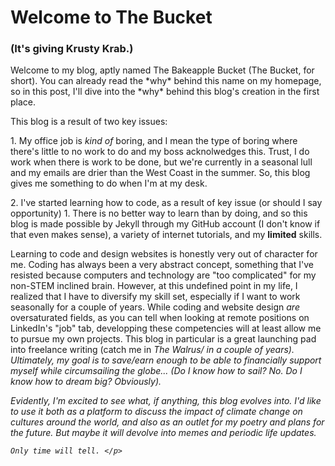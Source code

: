 <h1>Welcome to The Bucket</h1>

<h3>(It's giving Krusty Krab.) </h3>

<p>Welcome to my blog, aptly named The Bakeapple Bucket (The Bucket, for short). You can already read the *why* behind this name on my homepage, so in this post, I'll dive into the *why* behind this blog's creation in the first place.</p>

<p>This blog is a result of two key issues:</p>
    
<p>1. My office job is <i>kind of</i> boring, and I mean the type of boring where there's little to no work to do and my boss acknolwedges this. Trust, I do work when there is work to be done, but we're currently in a seasonal lull and my emails are drier than the West Coast in the summer. So, this blog gives me something to do when I'm at my desk.</p>

<p>2. I've started learning how to code, as a result of key issue (or should I say opportunity) 1. There is no better way to learn than by doing, and so this blog is made possible by Jekyll through my GitHub account (I don't know if that even makes sense), a variety of internet tutorials, and my <b>limited</b> skills.</p>

<p>Learning to code and design websites is honestly very out of character for me. Coding has always been a very abstract concept, something that I've resisted because computers and technology are "too complicated" for my non-STEM inclined brain. However, at this undefined point in my life, I realized that I have to diversify my skill set, especially if I want to work seasonally for a couple of years. While coding and website design <em>are</em> oversaturated fields, as you can tell when looking at remote positions on LinkedIn's "job" tab, developping these competencies will at least allow me to pursue my own projects. This blog in particular is a great launching pad into freelance writing (catch me in <i>The Walrus/<i> in a couple of years). Ultimately, my goal is to save/earn enough to be able to financially support myself while circumsailing the globe... (Do I know how to sail? No. Do I know how to dream big? Obviously). </p>

<p>Evidently, I'm excited to see what, if anything, this blog evolves into. I'd like to use it both as a platform to discuss the impact of climate change on cultures around the world, and also as an outlet for my poetry and plans for the future. But maybe it will devolve into memes and periodic life updates. 
    
    Only time will tell. </p>
